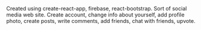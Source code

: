Created using create-react-app, firebase, react-bootstrap. 
Sort of social media web site.
Create account, change info about yourself, add profile photo, create posts, write comments, add friends, chat with friends, upvote.


